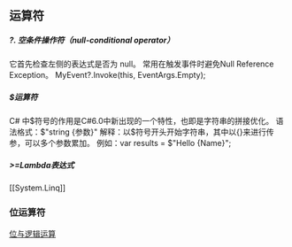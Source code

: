 ## 运算符
##### ?. **空条件操作符（null-conditional operator）**
它首先检查左侧的表达式是否为 null。 常用在触发事件时避免Null Reference Exception。
    MyEvent?.Invoke(this, EventArgs.Empty);

##### $运算符
C# 中$符号的作用是C#6.0中新出现的一个特性，也即是字符串的拼接优化。
语法格式：$"string {参数}"
解释：以$符号开头开始字符串，其中以{}来进行传参，可以多个参数累加。
例如：var results = $"Hello {Name}";
##### >=Lambda表达式

[[System.Linq]]

### 位运算符
[位与逻辑运算](https://learn.microsoft.com/en-us/dotnet/csharp/language-reference/operators/bitwise-and-shift-operators#bitwise-complement-operator-)
